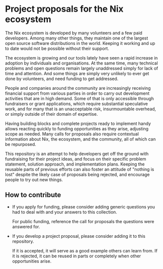 # Project proposals for the Nix ecosystem

The Nix ecosystem is developed by many volunteers and a few paid developers.
Among many other things, they maintain one of the largest open source software distributions in the world.
Keeping it working and up to date would not be possible without their support.

The ecosystem is growing and our tools lately have seen a rapid increase in adoption by individuals and organisations.
At the same time, many technical problems and open questions remain largely unaddressed simply for lack of time and attention.
And some things are simply very unlikely to ever get done by volunteers, and need funding to get addressed.

People and companies around the community are increasingly receiving financial support from various parties in order to carry out development activities that are in high demand.
Some of that is only accessible through fundraisers or grant applications, which require substantial speculative work, and for many that is an unacceptable risk, insurmountable overhead, or simply outside of their domain of expertise.

Having building blocks and complete projects ready to implement handy allows reacting quickly to funding opportunities as they arise, adjusting scope as needed.
Many calls for proposals also require contextual information about Nix, the ecosystem, and the community, all of which can be repurposed.

This repository is an attempt to help developers get off the ground with fundraising for their project ideas, and focus on their specific problem statement, solution approach, and implementation plans.
Keeping the reusable parts of previous efforts can also foster an attitude of "nothing is lost" despite the likely case of proposals being rejected, and encourage people to try out new things.

## How to contribute

- If you apply for funding, please consider adding generic questions you had to deal with and your answers to this collection.

  For public funding, reference the call for proposals the questions were answered for.

- If you develop a project proposal, please consider adding it to this repository.

  If it is accepted, it will serve as a good example others can learn from.
  If it is rejected, it can be reused in parts or completely when other opportunities arise.
